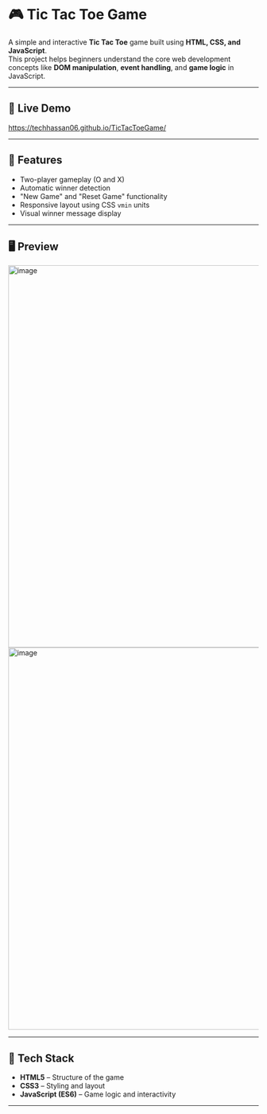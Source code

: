 # 🎮 Tic Tac Toe Game

A simple and interactive **Tic Tac Toe** game built using **HTML, CSS, and JavaScript**.  
This project helps beginners understand the core web development concepts like **DOM manipulation**, **event handling**, and **game logic** in JavaScript.

---

## 🚀 Live Demo
https://techhassan06.github.io/TicTacToeGame/

---

## 🧩 Features
- Two-player gameplay (O and X)
- Automatic winner detection
- "New Game" and "Reset Game" functionality
- Responsive layout using CSS `vmin` units
- Visual winner message display

---

## 🖥️ Preview
<img width="1366" height="768" alt="image" src="https://github.com/user-attachments/assets/f9333edd-d009-44fe-be61-dd2ae09df706" />
<img width="1366" height="768" alt="image" src="https://github.com/user-attachments/assets/f19cbb76-50f3-4f36-a8b1-00164867c214" />


---

## 🧠 Tech Stack
- **HTML5** – Structure of the game  
- **CSS3** – Styling and layout  
- **JavaScript (ES6)** – Game logic and interactivity  

---
